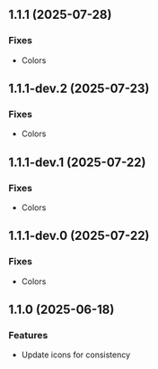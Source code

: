 ## 1.1.1 (2025-07-28)

### Fixes

- Colors

## 1.1.1-dev.2 (2025-07-23)

### Fixes

- Colors

## 1.1.1-dev.1 (2025-07-22)

### Fixes

- Colors

## 1.1.1-dev.0 (2025-07-22)

### Fixes

- Colors

## 1.1.0 (2025-06-18)

### Features

- Update icons for consistency
